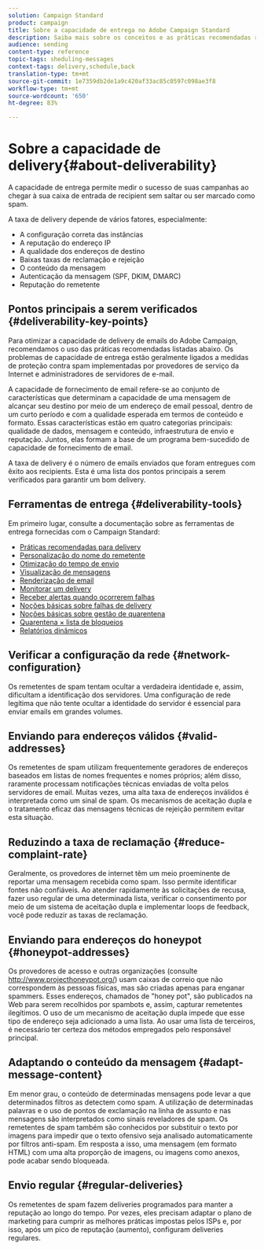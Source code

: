 ```yaml
---
solution: Campaign Standard
product: campaign
title: Sobre a capacidade de entrega no Adobe Campaign Standard
description: Saiba mais sobre os conceitos e as práticas recomendadas relacionadas à capacidade de entrega, bem como sobre as ferramentas oferecidas pela Adobe Campaign Standard para otimizar o envio dos delivery.
audience: sending
content-type: reference
topic-tags: sheduling-messages
context-tags: delivery,schedule,back
translation-type: tm+mt
source-git-commit: 1e7359db2de1a9c420af33ac85c0597c098ae3f8
workflow-type: tm+mt
source-wordcount: '650'
ht-degree: 83%

---
```



# Sobre a capacidade de delivery{#about-deliverability}

A capacidade de entrega permite medir o sucesso de suas campanhas ao chegar à sua caixa de entrada de recipient sem saltar ou ser marcado como spam.

A taxa de delivery depende de vários fatores, especialmente:

* A configuração correta das instâncias
* A reputação do endereço IP
* A qualidade dos endereços de destino
* Baixas taxas de reclamação e rejeição
* O conteúdo da mensagem
* Autenticação da mensagem (SPF, DKIM, DMARC)
* Reputação do remetente

## Pontos principais a serem verificados {#deliverability-key-points}

Para otimizar a capacidade de delivery de emails do Adobe Campaign, recomendamos o uso das práticas recomendadas listadas abaixo. Os problemas de capacidade de entrega estão geralmente ligados a medidas de proteção contra spam implementadas por provedores de serviço da Internet e administradores de servidores de e-mail.

A capacidade de fornecimento de email refere-se ao conjunto de características que determinam a capacidade de uma mensagem de alcançar seu destino por meio de um endereço de email pessoal, dentro de um curto período e com a qualidade esperada em termos de conteúdo e formato. Essas características estão em quatro categorias principais: qualidade de dados, mensagem e conteúdo, infraestrutura de envio e reputação. Juntos, elas formam a base de um programa bem-sucedido de capacidade de fornecimento de email.

A taxa de delivery é o número de emails enviados que foram entregues com êxito aos recipients.
Esta é uma lista dos pontos principais a serem verificados para garantir um bom delivery.

## Ferramentas de entrega {#deliverability-tools}

Em primeiro lugar, consulte a documentação sobre as ferramentas de entrega fornecidas com o Campaign Standard:
* [Práticas recomendadas para delivery](../../sending/using/delivery-best-practices.md)
* [Personalização do nome do remetente](../../designing/using/personalization.md#personalizing-the-sender)
* [Otimização do tempo de envio](../../sending/using/optimizing-the-sending-time.md)
* [Visualização de mensagens](../../sending/using/previewing-messages.md)
* [Renderização de email](../../sending/using/email-rendering.md)
* [Monitorar um delivery](../../sending/using/monitoring-a-delivery.md)
* [Receber alertas quando ocorrerem falhas](../../sending/using/receiving-alerts-when-failures-happen.md)
* [Noções básicas sobre falhas de delivery](../../sending/using/understanding-delivery-failures.md)
* [Noções básicas sobre gestão de quarentena](../../sending/using/understanding-quarantine-management.md)
* [Quarentena × lista de bloqueios](../../sending/using/understanding-quarantine-management.md#quarantine-vs-denylist)
* [Relatórios dinâmicos](../../reporting/using/about-dynamic-reports.md)

## Verificar a configuração da rede {#network-configuration}

Os remetentes de spam tentam ocultar a verdadeira identidade e, assim, dificultam a identificação dos servidores. Uma configuração de rede legítima que não tente ocultar a identidade do servidor é essencial para enviar emails em grandes volumes.

## Enviando para endereços válidos {#valid-addresses}

Os remetentes de spam utilizam frequentemente geradores de endereços baseados em listas de nomes frequentes e nomes próprios; além disso, raramente processam notificações técnicas enviadas de volta pelos servidores de email. Muitas vezes, uma alta taxa de endereços inválidos é interpretada como um sinal de spam. Os mecanismos de aceitação dupla e o tratamento eficaz das mensagens técnicas de rejeição permitem evitar esta situação.

## Reduzindo a taxa de reclamação {#reduce-complaint-rate}

Geralmente, os provedores de internet têm um meio proeminente de reportar uma mensagem recebida como spam. Isso permite identificar fontes não confiáveis. Ao atender rapidamente às solicitações de recusa, fazer uso regular de uma determinada lista, verificar o consentimento por meio de um sistema de aceitação dupla e implementar loops de feedback, você pode reduzir as taxas de reclamação.

## Enviando para endereços do honeypot {#honeypot-addresses}

Os provedores de acesso e outras organizações (consulte http://www.projecthoneypot.org/) usam caixas de correio que não correspondem às pessoas físicas, mas são criadas apenas para enganar spammers. Esses endereços, chamados de &quot;honey pot&quot;, são publicados na Web para serem recolhidos por spambots e, assim, capturar remetentes ilegítimos. O uso de um mecanismo de aceitação dupla impede que esse tipo de endereço seja adicionado a uma lista. Ao usar uma lista de terceiros, é necessário ter certeza dos métodos empregados pelo responsável principal.

## Adaptando o conteúdo da mensagem {#adapt-message-content}

Em menor grau, o conteúdo de determinadas mensagens pode levar a que determinados filtros as detectem como spam. A utilização de determinadas palavras e o uso de pontos de exclamação na linha de assunto e nas mensagens são interpretados como sinais reveladores de spam. Os remetentes de spam também são conhecidos por substituir o texto por imagens para impedir que o texto ofensivo seja analisado automaticamente por filtros anti-spam. Em resposta a isso, uma mensagem (em formato HTML) com uma alta proporção de imagens, ou imagens como anexos, pode acabar sendo bloqueada.

## Envio regular {#regular-deliveries}

Os remetentes de spam fazem deliveries programados para manter a reputação ao longo do tempo. Por vezes, eles precisam adaptar o plano de marketing para cumprir as melhores práticas impostas pelos ISPs e, por isso, após um pico de reputação (aumento), configuram deliveries regulares.
